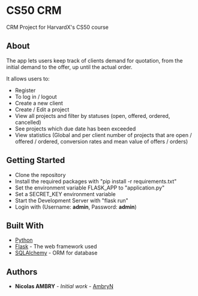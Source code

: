 # CS50 CRM

CRM Project for HarvardX's CS50 course

## About

The app lets users keep track of clients demand for quotation, from the initial demand to the offer, up until the actual order.

It allows users to:
* Register
* To log in / logout
* Create a new client
* Create / Edit a project
* View all projects and filter by statuses (open, offered, ordered, cancelled)
* See projects which due date has been exceeded 
* View statistics (Global and per client number of projects that are open / offered / ordered, conversion rates and mean value of offers / orders)

## Getting Started

* Clone the repository
* Install the required packages with "pip install -r requirements.txt"
* Set the environment variable FLASK_APP to "application.py"
* Set a SECRET_KEY environment variable
* Start the Development Server with "flask run"
* Login with (Username: **admin**, Password: **admin**)

## Built With

* [Python](https://www.python.org/)
* [Flask](http://flask.pocoo.org/) - The web framework used
* [SQLAlchemy](https://www.sqlalchemy.org/) - ORM for database

## Authors

* **Nicolas AMBRY** - *Initial work* - [AmbryN](https://github.com/AmbryN)